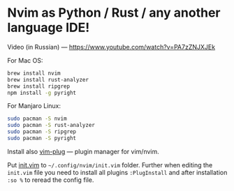 # Nvim as Python / Rust / any another language IDE!

Video (in Russian) — https://www.youtube.com/watch?v=PA7zZNJXJEk

For Mac OS:

```sh
brew install nvim
brew install rust-analyzer
brew install ripgrep
npm install -g pyright
```

For Manjaro Linux:

```sh
sudo pacman -S nvim
sudo pacman -S rust-analyzer
sudo pacman -S ripgrep
sudo pacman -S pyright
```

Install also [vim-plug](https://github.com/junegunn/vim-plug) — plugin manager for vim/nvim.

Put [init.vim](init.vim) to `~/.config/nvim/init.vim` folder.
Further when editing the `init.vim` file you need to install all plugins `:PlugInstall` and after installation `:so %` to reread the config file.
